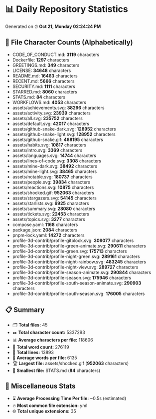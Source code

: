 # 📊 Daily Repository Statistics
Generated on ⏰ **Oct 21, Monday 02:24:24 PM**

## 📂 File Character Counts (Alphabetically)
- CODE_OF_CONDUCT.md: **3119** characters
- Dockerfile: **1297** characters
- GREETINGS.md: **349** characters
- LICENSE: **34648** characters
- README.md: **16463** characters
- RECENT.md: **5666** characters
- SECURITY.md: **1111** characters
- STARRED.md: **8060** characters
- STATS.md: **84** characters
- WORKFLOWS.md: **4053** characters
- assets/achievements.svg: **38296** characters
- assets/activity.svg: **23939** characters
- assets/all.svg: **235752** characters
- assets/default.svg: **42017** characters
- assets/github-snake-dark.svg: **128952** characters
- assets/github-snake-light.svg: **128952** characters
- assets/github-snake.gif: **468195** characters
- assets/habits.svg: **10817** characters
- assets/intro.svg: **3369** characters
- assets/languages.svg: **14744** characters
- assets/lines-of-code.svg: **3308** characters
- assets/mine-dark.svg: **38492** characters
- assets/mine-light.svg: **38465** characters
- assets/notable.svg: **180737** characters
- assets/people.svg: **39834** characters
- assets/reactions.svg: **10875** characters
- assets/shocked.gif: **952063** characters
- assets/stargazers.svg: **54145** characters
- assets/starlists.svg: **6925** characters
- assets/summary.svg: **28080** characters
- assets/tickets.svg: **22453** characters
- assets/topics.svg: **3277** characters
- compose.yaml: **1168** characters
- package.json: **2084** characters
- pnpm-lock.yaml: **14272** characters
- profile-3d-contrib/profile-gitblock.svg: **309077** characters
- profile-3d-contrib/profile-green-animate.svg: **290611** characters
- profile-3d-contrib/profile-green.svg: **175713** characters
- profile-3d-contrib/profile-night-green.svg: **289161** characters
- profile-3d-contrib/profile-night-rainbow.svg: **483245** characters
- profile-3d-contrib/profile-night-view.svg: **289727** characters
- profile-3d-contrib/profile-season-animate.svg: **290844** characters
- profile-3d-contrib/profile-season.svg: **175946** characters
- profile-3d-contrib/profile-south-season-animate.svg: **290903** characters
- profile-3d-contrib/profile-south-season.svg: **176005** characters

## 📋 Summary
- 🗂️ **Total files:** 45
- ✒️ **Total character count:** 5337293
- 📊 **Average characters per file:** 118606
- 📝 **Total word count:** 276119
- 🧾 **Total lines:** 13893
- 📐 **Average words per file:** 6135
- 🏆 **Largest file:** assets/shocked.gif (**952063** characters)
- 🥉 **Smallest file:** STATS.md (**84** characters)

## 🌟 Miscellaneous Stats
- ⌛ **Average Processing Time Per file:** ~0.5s (estimated)
- 🔥 **Most common file extension:** yml
- 🌐 **Total unique extensions:** 35
